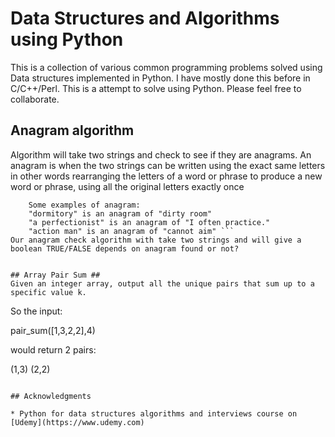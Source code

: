 # Data Structures and Algorithms using Python
This is a collection of various common programming problems solved using Data structures implemented in Python. I have mostly done this before in C/C++/Perl. This is a attempt to solve using Python. Please feel free to collaborate.

## Anagram algorithm ##	
Algorithm will take two strings and check to see if they are anagrams. An anagram is when the two strings can be written using the exact same letters in other words rearranging the letters of a word or phrase to produce a new word or phrase, 
using all the original letters exactly once
```	
	Some examples of anagram:
	"dormitory" is an anagram of "dirty room"
	"a perfectionist" is an anagram of "I often practice."
	"action man" is an anagram of "cannot aim" ```
Our anagram check algorithm with take two strings and will give a boolean TRUE/FALSE depends on anagram found or not?
	

## Array Pair Sum ##	
Given an integer array, output all the unique pairs that sum up to a specific value k.
```
So the input:

pair_sum([1,3,2,2],4)

would return 2 pairs:

 (1,3)
 (2,2)
 ```
 
 ## Acknowledgments

* Python for data structures algorithms and interviews course on [Udemy](https://www.udemy.com)
